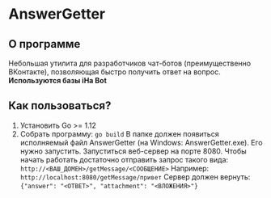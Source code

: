 # AnswerGetter
## О программе
Небольшая утилита для разработчиков чат-ботов (преимущественно ВКонтакте), позволяющая быстро получить ответ на вопрос.
**Используются базы iHa Bot**
## Как пользоваться?
1. Установить Go >= 1.12
2. Собрать программу: `go build`
В папке должен появиться исполняемый файл AnswerGetter (на Windows: AnswerGetter.exe). Его нужно запустить. 
Запуститься веб-сервер на порте 8080.
Чтобы начать работать достаточно отправить запрос такого вида: `http://<ВАШ_ДОМЕН>/getMessage/<СООБЩЕНИЕ>`
Например: `http://localhost:8080/getMessage/привет`
Сервер должен вернуть:
`{"answer": "<ОТВЕТ>", "attachment": "<ВЛОЖЕНИЯ>"}`
